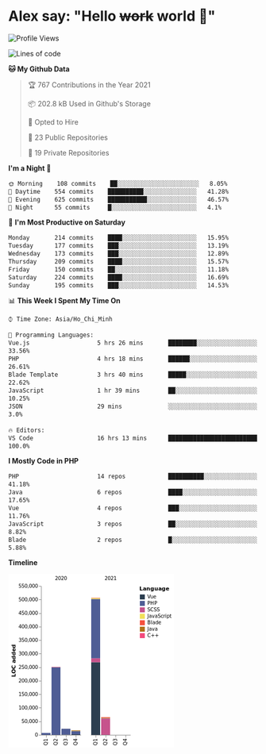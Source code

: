 # Alex say: "Hello ~~work~~ world 🐾"

<!--START_SECTION:waka-->
![Profile Views](http://img.shields.io/badge/Profile%20Views-2-blue)

![Lines of code](https://img.shields.io/badge/From%20Hello%20World%20I%27ve%20Written-870016%20lines%20of%20code-blue)

**🐱 My Github Data** 

> 🏆 767 Contributions in the Year 2021
 > 
> 📦 202.8 kB Used in Github's Storage 
 > 
> 💼 Opted to Hire
 > 
> 📜 23 Public Repositories 
 > 
> 🔑 19 Private Repositories  
 > 
**I'm a Night 🦉** 

```text
🌞 Morning    108 commits    ██░░░░░░░░░░░░░░░░░░░░░░░   8.05% 
🌆 Daytime    554 commits    ██████████░░░░░░░░░░░░░░░   41.28% 
🌃 Evening    625 commits    ███████████░░░░░░░░░░░░░░   46.57% 
🌙 Night      55 commits     █░░░░░░░░░░░░░░░░░░░░░░░░   4.1%

```
📅 **I'm Most Productive on Saturday** 

```text
Monday       214 commits    ████░░░░░░░░░░░░░░░░░░░░░   15.95% 
Tuesday      177 commits    ███░░░░░░░░░░░░░░░░░░░░░░   13.19% 
Wednesday    173 commits    ███░░░░░░░░░░░░░░░░░░░░░░   12.89% 
Thursday     209 commits    ████░░░░░░░░░░░░░░░░░░░░░   15.57% 
Friday       150 commits    ██░░░░░░░░░░░░░░░░░░░░░░░   11.18% 
Saturday     224 commits    ████░░░░░░░░░░░░░░░░░░░░░   16.69% 
Sunday       195 commits    ███░░░░░░░░░░░░░░░░░░░░░░   14.53%

```


📊 **This Week I Spent My Time On** 

```text
⌚︎ Time Zone: Asia/Ho_Chi_Minh

💬 Programming Languages: 
Vue.js                   5 hrs 26 mins       ████████░░░░░░░░░░░░░░░░░   33.56% 
PHP                      4 hrs 18 mins       ██████░░░░░░░░░░░░░░░░░░░   26.61% 
Blade Template           3 hrs 40 mins       █████░░░░░░░░░░░░░░░░░░░░   22.62% 
JavaScript               1 hr 39 mins        ██░░░░░░░░░░░░░░░░░░░░░░░   10.25% 
JSON                     29 mins             ░░░░░░░░░░░░░░░░░░░░░░░░░   3.0%

🔥 Editors: 
VS Code                  16 hrs 13 mins      █████████████████████████   100.0%

```

**I Mostly Code in PHP** 

```text
PHP                      14 repos            ██████████░░░░░░░░░░░░░░░   41.18% 
Java                     6 repos             ████░░░░░░░░░░░░░░░░░░░░░   17.65% 
Vue                      4 repos             ███░░░░░░░░░░░░░░░░░░░░░░   11.76% 
JavaScript               3 repos             ██░░░░░░░░░░░░░░░░░░░░░░░   8.82% 
Blade                    2 repos             █░░░░░░░░░░░░░░░░░░░░░░░░   5.88%

```


**Timeline**

![Chart not found](https://raw.githubusercontent.com/alexzvn/alexzvn/main/charts/bar_graph.png) 


<!--END_SECTION:waka-->
